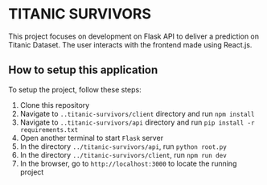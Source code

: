 # TITANIC SURVIVORS

This project focuses on development on Flask API to deliver a prediction on Titanic Dataset. The user interacts with the frontend made using React.js.

## How to setup this application

To setup the project, follow these steps:
1. Clone this repository
2. Navigate to `..titanic-survivors/client` directory and run `npm install`
3. Navigate to `..titanic-survivors/api` directory and run `pip install -r requirements.txt`
4. Open another terminal to start `Flask` server
5. In the directory `../titanic-survivors/api`, run `python root.py`
6. In the directory `../titanic-survivors/client`, run `npm run dev`
7. In the browser, go to `http://localhost:3000` to locate the running project